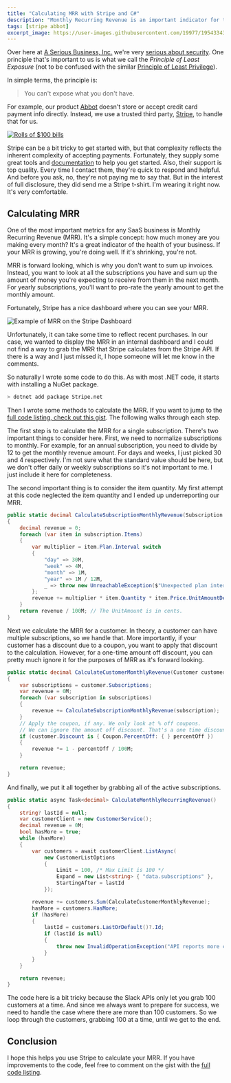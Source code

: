 ```yaml
---
title: "Calculating MRR with Stripe and C#"
description: "Monthly Recurring Revenue is an important indicator for the health of your business. Here's how to calculate it using the Stripe API and C#."
tags: [stripe abbot]
excerpt_image: https://user-images.githubusercontent.com/19977/195433434-7d3bd771-e32a-4630-b12f-08980bf5abc2.jpg
---
```


Over here at [A Serious Business, Inc.](https://www.aseriousbusiness.com/) we're very [serious about security](https://ab.bot/blog/abbot-is-soc2-compliant). One principle that's important to us is what we call the *Principle of Least Exposure* (not to be confused with the similar [Principle of Least Privilege](https://en.wikipedia.org/wiki/Principle_of_least_privilege)).

In simple terms, the principle is:

> You can't expose what you don't have.

For example, our product [Abbot](https://ab.bot/) doesn't store or accept credit card payment info directly. Instead, we use a trusted third party, [Stripe](https://stripe.com/), to handle that for us.

[![Rolls of $100 bills](https://user-images.githubusercontent.com/19977/195433434-7d3bd771-e32a-4630-b12f-08980bf5abc2.jpg "Dolla dolla bills, y'all! - CC BY 2.0 by Pictures of Money")](https://www.flickr.com/photos/pictures-of-money/17123251389/)

Stripe can be a bit tricky to get started with, but that complexity reflects the inherent complexity of accepting payments. Fortunately, they supply some great tools and [documentation](https://stripe.com/docs) to help you get started. Also, their support is top quality. Every time I contact them, they're quick to respond and helpful. And before you ask, no, they're not paying me to say that. But in the interest of full disclosure, they did send me a Stripe t-shirt. I'm wearing it right now. It's very comfortable.

## Calculating MRR

One of the most important metrics for any SaaS business is Monthly Recurring Revenue (MRR). It's a simple concept: how much money are you making every month? It's a great indicator of the health of your business. If your MRR is growing, you're doing well. If it's shrinking, you're not.

MRR is forward looking, which is why you don't want to sum up invoices. Instead, you want to look at all the subscriptions you have and sum up the amount of money you're expecting to receive from them in the next month. For yearly subscriptions, you'll want to pro-rate the yearly amount to get the monthly amount.

Fortunately, Stripe has a nice dashboard where you can see your MRR.

![Example of MRR on the Stripe Dashboard](https://user-images.githubusercontent.com/19977/195436725-32eba110-3d9d-43ac-8df1-6ddc2b83be58.png "We're RICH,...friend.")

Unfortunately, it can take some time to reflect recent purchases. In our case, we wanted to display the MRR in an internal dashboard and I could not find a way to grab the MRR that Stripe calculates from the Stripe API. If there is a way and I just missed it, I hope someone will let me know in the comments.

So naturally I wrote some code to do this. As with most .NET code, it starts with installing a NuGet package.

```bash
> dotnet add package Stripe.net
```

Then I wrote some methods to calculate the MRR. If you want to jump to the [full code listing, check out this gist](https://gist.github.com/haacked/0a34391bfc2fddda192a082cfe5867af). The following walks through each step.

The first step is to calculate the MRR for a single subscription. There's two important things to consider here. First, we need to normalize subscriptions to monthly. For example, for an annual subscription, you need to divide by 12 to get the monthly revenue amount. For days and weeks, I just picked 30 and 4 respectively. I'm not sure what the standard value should be here, but we don't offer daily or weekly subscriptions so it's not important to me. I just include it here for completeness.

The second important thing is to consider the item quantity. My first attempt at this code neglected the item quantity and I ended up underreporting our MRR.

```csharp
public static decimal CalculateSubscriptionMonthlyRevenue(Subscription subscription)
{
    decimal revenue = 0;
    foreach (var item in subscription.Items)
    {
        var multiplier = item.Plan.Interval switch
        {
            "day" => 30M,
            "week" => 4M,
            "month" => 1M,
            "year" => 1M / 12M,
            _ => throw new UnreachableException($"Unexpected plan interval: {item.Plan.Interval}.")
        };
        revenue += multiplier * item.Quantity * item.Price.UnitAmountDecimal.GetValueOrDefault();
    }
    return revenue / 100M; // The UnitAmount is in cents.
}
```

Next we calculate the MRR for a customer. In theory, a customer can have multiple subscriptions, so we handle that. More importantly, if your customer has a discount due to a coupon, you want to apply that discount to the calculation. However, for a one-time amount off discount, you can pretty much ignore it for the purposes of MRR as it's forward looking.

```csharp
public static decimal CalculateCustomerMonthlyRevenue(Customer customer)
{
    var subscriptions = customer.Subscriptions;
    var revenue = 0M;
    foreach (var subscription in subscriptions)
    {
        revenue += CalculateSubscriptionMonthlyRevenue(subscription);
    }
    // Apply the coupon, if any. We only look at % off coupons.
    // We can ignore the amount off discount. That's a one time discount and doesn't affect ongoing MRR.
    if (customer.Discount is { Coupon.PercentOff: { } percentOff })
    {
        revenue *= 1 - percentOff / 100M;
    }

    return revenue;
}
```

And finally, we put it all together by grabbing all of the active subscriptions.

```csharp
public static async Task<decimal> CalculateMonthlyRecurringRevenue()
{
    string? lastId = null;
    var customerClient = new CustomerService();
    decimal revenue = 0M;
    bool hasMore = true;
    while (hasMore)
    {
        var customers = await customerClient.ListAsync(
            new CustomerListOptions
            {
                Limit = 100, /* Max Limit is 100 */
                Expand = new List<string> { "data.subscriptions" },
                StartingAfter = lastId
            });

        revenue += customers.Sum(CalculateCustomerMonthlyRevenue);
        hasMore = customers.HasMore;
        if (hasMore)
        {
            lastId = customers.LastOrDefault()?.Id;
            if (lastId is null)
            {
                throw new InvalidOperationException("API reports more customers but no last id was returned.");
            }
        }
    }

    return revenue;
}
```

The code here is a bit tricky because the Slack APIs only let you grab 100 customers at a time. And since we always want to prepare for success, we need to handle the case where there are more than 100 customers. So we loop through the customers, grabbing 100 at a time, until we get to the end.

## Conclusion

I hope this helps you use Stripe to calculate your MRR. If you have improvements to the code, feel free to comment on the gist with the [full code listing](https://gist.github.com/haacked/0a34391bfc2fddda192a082cfe5867af).